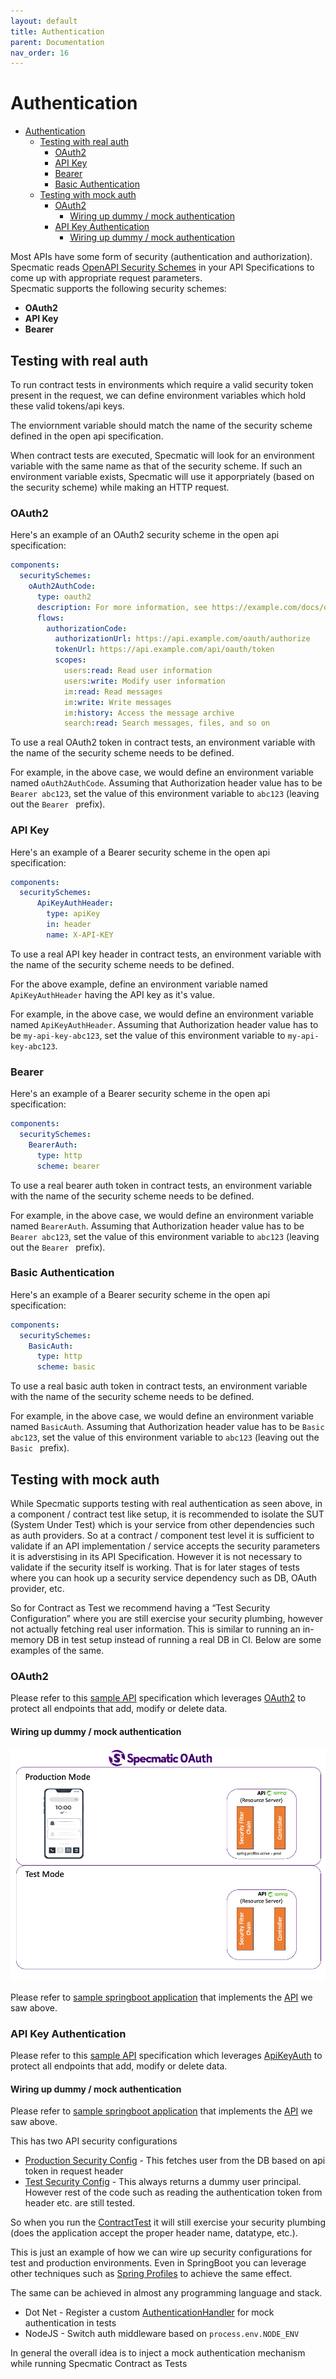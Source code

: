 ```yaml
---
layout: default
title: Authentication
parent: Documentation
nav_order: 16
---
```

Authentication
==============

- [Authentication](#authentication)
  - [Testing with real auth](#testing-with-real-auth)
    - [OAuth2](#oauth2)
    - [API Key](#api-key)
    - [Bearer](#bearer)
    - [Basic Authentication](#basic-authentication)
  - [Testing with mock auth](#testing-with-mock-auth)
    - [OAuth2](#oauth2-1)
      - [Wiring up dummy / mock authentication](#wiring-up-dummy--mock-authentication)
    - [API Key Authentication](#api-key-authentication)
      - [Wiring up dummy / mock authentication](#wiring-up-dummy--mock-authentication-1)

Most APIs have some form of security (authentication and authorization). Specmatic reads [OpenAPI Security Schemes](https://spec.openapis.org/oas/v3.0.1#security-scheme-object) in your API Specifications to come up with appropriate request parameters.  
Specmatic supports the following security schemes:
- **OAuth2**
- **API Key**
- **Bearer**

## Testing with real auth
To run contract tests in environments which require a valid security token present in the request, we can define environment variables which hold these valid tokens/api keys.  

The enviornment variable should match the name of the security scheme defined in the open api specification.  

When contract tests are executed, Specmatic will look for an environment variable with the same name as that of the security scheme. If such an environment variable exists, Specmatic will use it apporpriately (based on the security scheme) while making an HTTP request.

### OAuth2
Here's an example of an OAuth2 security scheme in the open api specification:

```yaml
components:
  securitySchemes:
    oAuth2AuthCode:
      type: oauth2
      description: For more information, see https://example.com/docs/oauth
      flows:
        authorizationCode:
          authorizationUrl: https://api.example.com/oauth/authorize
          tokenUrl: https://api.example.com/api/oauth/token
          scopes:
            users:read: Read user information
            users:write: Modify user information
            im:read: Read messages
            im:write: Write messages
            im:history: Access the message archive
            search:read: Search messages, files, and so on
```

To use a real OAuth2 token in contract tests, an environment variable with the name of the security scheme needs to be defined.

For example, in the above case, we would define an environment variable named `oAuth2AuthCode`. Assuming that Authorization header value has to be `Bearer abc123`, set the value of this environment variable to `abc123` (leaving out the `Bearer ` prefix).

### API Key
Here's an example of a Bearer security scheme in the open api specification:

```yaml
components:
  securitySchemes:
      ApiKeyAuthHeader:
        type: apiKey
        in: header
        name: X-API-KEY
```

To use a real API key header in contract tests, an environment variable with the name of the security scheme needs to be defined.

For the above example, define an environment variable named `ApiKeyAuthHeader` having the API key as it's value.

For example, in the above case, we would define an environment variable named `ApiKeyAuthHeader`. Assuming that Authorization header value has to be `my-api-key-abc123`, set the value of this environment variable to `my-api-key-abc123`.

### Bearer
Here's an example of a Bearer security scheme in the open api specification:

```yaml
components:
  securitySchemes:
    BearerAuth:
      type: http
      scheme: bearer
```

To use a real bearer auth token in contract tests, an environment variable with the name of the security scheme needs to be defined.

For example, in the above case, we would define an environment variable named `BearerAuth`. Assuming that Authorization header value has to be `Bearer abc123`, set the value of this environment variable to `abc123` (leaving out the `Bearer ` prefix).

### Basic Authentication

Here's an example of a Bearer security scheme in the open api specification:

```yaml
components:
  securitySchemes:
    BasicAuth:
      type: http
      scheme: basic
```

To use a real basic auth token in contract tests, an environment variable with the name of the security scheme needs to be defined.

For example, in the above case, we would define an environment variable named `BasicAuth`. Assuming that Authorization header value has to be `Basic abc123`, set the value of this environment variable to `abc123` (leaving out the `Basic ` prefix).


## Testing with mock auth

While Specmatic supports testing with real authentication as seen above, in a component / contract test like setup, it is recommended to isolate the SUT (System Under Test) which is your service from other dependencies such as auth providers. So at a contract / component test level it is sufficient to validate if an API implementation / service accepts the security parameters it is adverstising in its API Specification. However it is not necessary to validate if the security itself is working. That is for later stages of tests where you can hook up a security service dependency such as DB, OAuth provider, etc.  

So for Contract as Test we recommend having a “Test Security Configuration” where you are still exercise your security plumbing, however not actually fetching real user information. This is similar to running an in-memory DB in test setup instead of running a real DB in CI. Below are some examples of the same.

### OAuth2

Please refer to this [sample API](https://github.com/znsio/specmatic-order-contracts/blob/main/io/specmatic/examples/store/openapi/api_order_with_oauth_v3.yaml) specification which leverages [OAuth2](https://spec.openapis.org/oas/v3.0.1#implicit-oauth2-sample) to protect all endpoints that add, modify or delete data.

#### Wiring up dummy / mock authentication

![Specmatic Sample Application to demonstrate OpenAPI OAuth2 security scheme support](/images/SpecmaticOAuth.gif)

Please refer to [sample springboot application](https://github.com/znsio/specmatic-order-api-java-with-oauth) that implements the [API](https://github.com/znsio/specmatic-order-contracts/blob/main/io/specmatic/examples/store/openapi/api_order_with_oauth_v3.yaml) we saw above.

### API Key Authentication

Please refer to this [sample API](https://github.com/znsio/specmatic-order-contracts/blob/main/io/specmatic/examples/store/openapi/api_order_v3.yaml) specification which leverages [ApiKeyAuth](https://spec.openapis.org/oas/v3.0.1#api-key-sample) to protect all endpoints that add, modify or delete data.

#### Wiring up dummy / mock authentication

Please refer to [sample springboot application](https://github.com/znsio/specmatic-order-api-java) that implements the [API](https://github.com/znsio/specmatic-order-contracts/blob/main/io/specmatic/examples/store/openapi/api_order_v3.yaml) we saw above.

This has two API security configurations
* [Production Security Config](https://github.com/znsio/specmatic-order-api-java/blob/main/src/main/java/com/store/config/SecurityConfig.kt) - This fetches user from the DB based on api token in request header
* [Test Security Config](https://github.com/znsio/specmatic-order-api-java/blob/main/src/test/java/com/store/config/TestSecurityConfig.kt) - This always returns a dummy user principal. However rest of the code such as reading the authentication token from header etc. are still tested.

So when you run the [ContractTest](https://github.com/znsio/specmatic-order-api-java/blob/main/src/test/java/com/store/ContractTest.java) it will still exercise your security plumbing (does the application accept the proper header name, datatype, etc.).

This is just an example of how we can wire up security configurations for test and production environments. Even in SpringBoot you can leverage other techniques such as [Spring Profiles](https://docs.spring.io/spring-boot/docs/1.2.0.M1/reference/html/boot-features-profiles.html) to achieve the same effect.

The same can be achieved in almost any programming language and stack.
* Dot Net - Register a custom [AuthenticationHandler](https://learn.microsoft.com/en-us/dotnet/api/microsoft.aspnetcore.authentication.authenticationhandler-1?view=aspnetcore-7.0) for mock authentication in tests
* NodeJS - Switch auth middleware based on ```process.env.NODE_ENV```

In general the overall idea is to inject a mock authentication mechanism while running Specmatic Contract as Tests